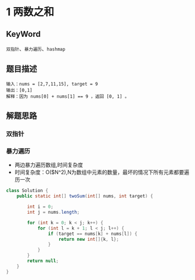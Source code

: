 # 1 两数之和
## KeyWord
`双指针`、`暴力遍历`、`hashmap`
## 题目描述
```
输入：nums = [2,7,11,15], target = 9
输出：[0,1]
解释：因为 nums[0] + nums[1] == 9 ，返回 [0, 1] 。
```
## 解题思路
### 双指针


### 暴力遍历
- 两边暴力遍历数组,时间复杂度
- 时间复杂度：O($N^2),N为数组中元素的数量，最坏的情况下所有元素都要遍历一次
```java
class Solution {
    public static int[] twoSum(int[] nums, int target) {

        int i = 0;
        int j = nums.length;

        for (int k = 0; k < j; k++) {
            for (int l = k + 1; l < j; l++) {
                if (target == nums[k] + nums[l]) {
                    return new int[]{k, l};
                }
            }
        }
        return null;
    }
}
```




